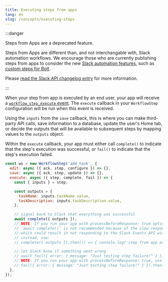 ```yaml
---
title: Executing steps from apps
lang: en
slug: /concepts/executing-steps
---
```


:::danger

Steps from Apps are a deprecated feature.

Steps from Apps are different than, and not interchangable with, Slack automation workflows. We encourage those who are currently publishing steps from apps to consider the new [Slack automation features](https://api.slack.com/automation), such as [custom steps for Bolt](/concepts/creating-custom-functions).

Please [read the Slack API changelog entry](https://api.slack.com/changelog/2023-08-workflow-steps-from-apps-step-back) for more information.

:::

When your step from app is executed by an end user, your app will receive a [`workflow_step_execute` event](https://api.slack.com/events/workflow_step_execute). The `execute` callback in your `WorkflowStep` configuration will be run when this event is received.

Using the `inputs` from the `save` callback, this is where you can make third-party API calls, save information to a database, update the user's Home tab, or decide the outputs that will be available to subsequent steps by mapping values to the `outputs` object.

Within the `execute` callback, your app must either call `complete()` to indicate that the step's execution was successful, or `fail()` to indicate that the step's execution failed.

```javascript
const ws = new WorkflowStep('add_task', {
  edit: async ({ ack, step, configure }) => {},
  save: async ({ ack, step, update }) => {},
  execute: async ({ step, complete, fail }) => {
    const { inputs } = step;

    const outputs = {
      taskName: inputs.taskName.value,
      taskDescription: inputs.taskDescription.value,
    };

    // signal back to Slack that everything was successful
    await complete({ outputs });
    // NOTE: If you run your app with processBeforeResponse: true option,
    // `await complete()` is not recommended because of the slow response of the API endpoint
    // which could result in not responding to the Slack Events API within the required 3 seconds
    // instead, use:
    // complete({ outputs }).then(() => { console.log('step from app execution complete registered'); });

    // let Slack know if something went wrong
    // await fail({ error: { message: "Just testing step failure!" } });
    // NOTE: If you run your app with processBeforeResponse: true, use this instead:
    // fail({ error: { message: "Just testing step failure!" } }).then(() => { console.log('step from app execution failure registered'); });
  },
});
```
